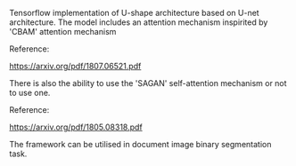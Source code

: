 Tensorflow implementation of U-shape architecture based on U-net architecture. 
The model includes an attention mechanism inspirited by 'CBAM' attention mechanism

Reference:

https://arxiv.org/pdf/1807.06521.pdf



There is also the ability to use the 'SAGAN' self-attention mechanism or not to use one.

Reference:

https://arxiv.org/pdf/1805.08318.pdf


The framework can be utilised in document image binary segmentation task.







